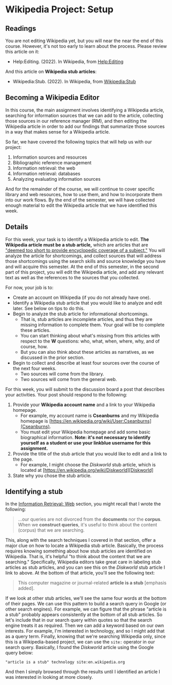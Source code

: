# Wikipedia Project: Setup

## Readings

You are not editing Wikipedia yet, but
you will near the near the end of this course.
However, it's not too early to learn about the process.
Please review this article on it:

- Help:Editing. (2022). In Wikipedia, from [Help:Editing][helpEditing]

And this article on **Wikipedia stub articles**:

- Wikipedia:Stub. (2022). In Wikipedia, from [Wikipedia:Stub][wikipediaStub]

## Becoming a Wikipedia Editor

In this course, the main assignment involves identifying
a Wikipedia article, searching for information sources
that we can add to the article, collecting those sources
in our reference manager (RM), and then editing the
Wikipedia article in order to add our findings
that summarize those sources in a way that makes
sense for a Wikipedia article.

So far, we have covered the following topics that
will help us with our project:

1. Information sources and resources
2. Bibliographic reference management
3. Information retrieval: the web
4. Information retrieval: databases
5. Analyzing evaluating information sources

And for the remainder of the course,
we will continue to cover specific library and web resources,
how to use them, and
how to incorporate them into our work flows.
By the end of the semester,
we will have collected enough material to
edit the Wikipedia article that we have identified
this week.

## Details

For this week, your task is to identify a Wikipedia article to edit.
**The Wikipedia article must be a stub article,**
which are articles that are
["deemed too short to provide encyclopedic coverage of a subject."][wikistub]
You will analyze the article for shortcomings, and
collect sources that will address those shortcomings
using the search skills and source knowledge you have
and will acquire this semester.
At the end of this semester,
in the second part of this project,
you will edit the Wikipedia article, and
add any relevant text as well as the references to the sources
that you collected.

For now, your job is to:

- Create an account on Wikipedia (if you do not already have one).
- Identify a Wikipedia stub article that you would like to analyze and edit
  later. See below on tips to do this.
- Begin to analyze the stub article for informational shortcomings.
  - That is, stub articles are incomplete articles, and thus they are missing
    information to complete them. Your goal will be to complete these articles.
  - You can start thinking about what's missing from this articles with respect
    to the **W** questions: who, what, when, where, why, and of course, how.
  - But you can also think about these articles as narratives, as we discussed
    in the prior section.
- Begin to collect and describe at least four sources over the course of the
  next four weeks.
  - Two sources will come from the library.
  - Two sources will come from the general web.

For this week, you will submit to the discussion board a post that
describes your activities.
Your post should respond to the following:

1. Provide your **Wikipedia account name** and a link to your Wikipedia
   homepage.
    - For example, my account name is **Cseanburns** and my Wikipedia homepage
      is [https://en.wikipedia.org/wiki/User:Cseanburns](Cseanburns).
    - You must edit your Wikipedia homepage and add some basic biographical
      information. **Note: it's not necessary to identify yourself as a student
      or use your **linkblue** username for this assignment.**
2. Provide the title of the stub article that you would like to edit and a link
   to the page.
    - For example, I might choose the *Diskworld* stub article, which is
      located at [https://en.wikipedia.org/wiki/Diskworld][Diskworld]
3. State why you chose the stub article.

## Identifying a stub

In the [Information Retrieval: Web](5-information-retrieval-web.html)
section, you might recall that I wrote the following:

> ...our queries are not divorced from the **documents** nor the **corpus**.
> When we **construct queries**,
> it's useful to think about the content (corpus) that we are searching.

This, along with the search techniques I covered in that section,
offer a major clue on how to locate a Wikipedia stub article.
Basically, the process requires knowing something about how
stub articles are identified on Wikipedia.
That is, it's helpful "to think about the content that we are searching."
Specifically, Wikipedia editors take great care in labeling
stub articles as stub articles,
and you can see this on the *Diskworld* stub article I link to above.
At the bottom of that article, you'll see the following text:

> This computer magazine or journal-related **article is a stub** 
> [emphasis added].

If we look at other stub articles,
we'll see the same four words at the bottom of their pages.
We can use this pattern
to build a search query in Google (or other search engines).
For example, we can figure that the phrase "article is a stub"
probably appears consistently at the bottom of all stub articles.
So let's include that in our search query within quotes
so that the search engine treats it as required.
Then we can add a keyword based on our own interests.
For example, I'm interested in technology, and
so I might add that as a query term.
Finally, knowing that we're searching Wikipedia only,
since this is a Wikipedia-based project,
we can use the ``site:`` operator in our search query.
Basically, I found the *Diskworld* article 
using the Google query below:

```
"article is a stub" technology site:en.wikipedia.org
```

And then I simply browsed through the results until
I identified an article I was interested in looking at more closely.

[Cseanburns]:https://en.wikipedia.org/wiki/User:Cseanburns
[Diskworld]:https://en.wikipedia.org/wiki/Diskworld
[wikistub]:https://en.wikipedia.org/wiki/Wikipedia:Stub
[helpEditing]:https://en.wikipedia.org/w/index.php?title=Help:Editing
[wikipediaStub]:https://en.wikipedia.org/wiki/Wikipedia:Stub
